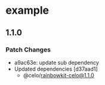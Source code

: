 # example

## 1.1.0

### Patch Changes

- a9ac63e: update sub dependency
- Updated dependencies [d37aad1]
  - @celo/rainbowkit-celo@1.1.0
